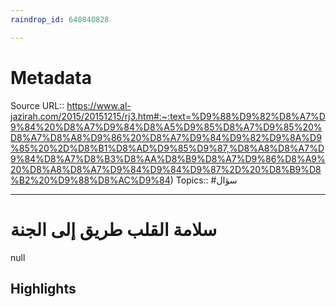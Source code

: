 ```yaml
---
raindrop_id: 640840828

---
```


# Metadata
Source URL:: https://www.al-jazirah.com/2015/20151215/rj3.htm#:~:text=%D9%88%D9%82%D8%A7%D9%84%20%D8%A7%D9%84%D8%A5%D9%85%D8%A7%D9%85%20%D8%A7%D8%A8%D9%86%20%D8%A7%D9%84%D9%82%D9%8A%D9%85%20%2D%D8%B1%D8%AD%D9%85%D9%87,%D8%A8%D8%A7%D9%84%D8%A7%D8%B3%D8%AA%D8%B9%D8%A7%D9%86%D8%A9%20%D8%A8%D8%A7%D9%84%D9%84%D9%87%2D%20%D8%B9%D8%B2%20%D9%88%D8%AC%D9%84)
Topics:: #سؤال

---
# سلامة القلب طريق إلى الجنة

null

## Highlights
